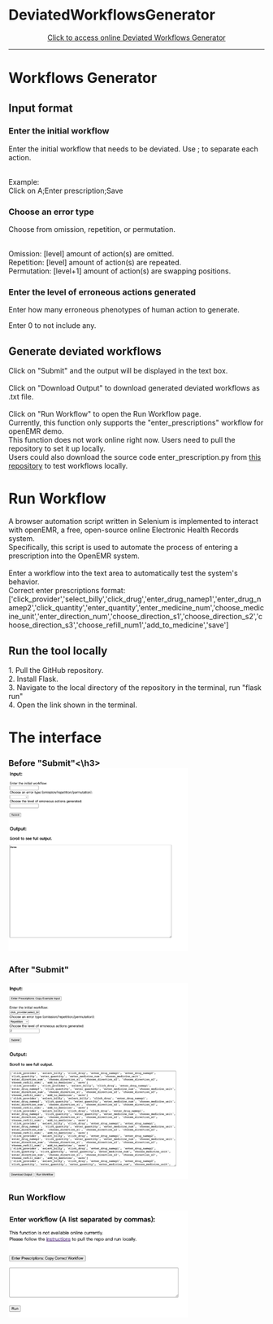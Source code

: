 <h1>DeviatedWorkflowsGenerator</h1>

<p align="center"><a href="https://deviatedworkflows-generator-4b34d2ce79de.herokuapp.com/" target="_blank" rel="noopener noreferrer">Click to access online Deviated Workflows Generator</a>
<hr>

<h1>Workflows Generator</h1>
<h2>Input format</h2>

<h3>Enter the initial workflow</h3>
Enter the initial workflow that needs to be deviated. Use ; to separate each action.<br><br>


Example:<br>
Click on A;Enter prescription;Save<br>

<h3>Choose an error type</h3>
Choose from omission, repetition, or permutation.<br><br>

Omission: [level] amount of action(s) are omitted.<br>
Repetition: [level] amount of action(s) are repeated.<br>
Permutation: [level+1] amount of action(s) are swapping positions.

<h3>Enter the level of erroneous actions generated</h3>
Enter how many erroneous phenotypes of human action to generate.<br>

Enter 0 to not include any.

<h2>Generate deviated workflows</h2>
Click on "Submit" and the output will be displayed in the text box.<br><br>
Click on "Download Output" to download generated deviated workflows as .txt file.<br><br>
Click on "Run Workflow" to open the Run Workflow page.<br>
Currently, this function only supports the "enter_prescriptions" workflow for openEMR demo.<br>
This function does not work online right now. Users need to pull the repository to set it up locally.<br>
Users could also download the source code enter_prescription.py from <a href="https://github.com/LeyiCui-Angel/AutoOpenEMRTesting" target="_blank" rel="noopener noreferrer">this repository</a> to test workflows locally.

<h1>Run Workflow</h1>
A browser automation script written in Selenium is implemented to interact with openEMR, a free, open-source online Electronic Health Records system.<br> 
Specifically, this script is used to automate the process of entering a prescription into the OpenEMR system.<br><br>
Enter a workflow into the text area to automatically test the system's behavior.<br>
Correct enter prescriptions format:<br>
['click_provider','select_billy','click_drug','enter_drug_namep1','enter_drug_namep2','click_quantity','enter_quantity','enter_medicine_num','choose_medicine_unit','enter_direction_num','choose_direction_s1','choose_direction_s2','choose_direction_s3','choose_refill_num1','add_to_medicine','save']

<h2>Run the tool locally</h2>
1. Pull the GitHub repository.<br>
2. Install Flask.<br>
3. Navigate to the local directory of the repository in the terminal, run "flask run"<br>
4. Open the link shown in the terminal.

<h1>The interface</h1>

<h3>Before "Submit"<\h3>
<img src="DWGinterface.jpeg" width="70%" height="70%"><br>
<h3>After "Submit"</h3>
<img src="DWGinterface2.jpeg" width="70%" height="70%"><br>
<h3>Run Workflow</h3>
<img src="runWorkflow.jpeg" width="70%" height="70%">
